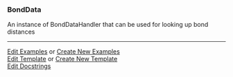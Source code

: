 ### <a id="McUtils.Data.BondData.BondData">BondData</a>
An instance of BondDataHandler that can be used for looking up bond distances



___

[Edit Examples](https://github.com/McCoyGroup/McUtils/edit/edit/ci/examples/ci/docs/McUtils/Data/BondData/BondData.md) or 
[Create New Examples](https://github.com/McCoyGroup/McUtils/new/edit/?filename=ci/examples/ci/docs/McUtils/Data/BondData/BondData.md) <br/>
[Edit Template](https://github.com/McCoyGroup/McUtils/edit/edit/ci/docs/ci/docs/McUtils/Data/BondData/BondData.md) or 
[Create New Template](https://github.com/McCoyGroup/McUtils/new/edit/?filename=ci/docs/templates/ci/docs/McUtils/Data/BondData/BondData.md) <br/>
[Edit Docstrings](https://github.com/McCoyGroup/McUtils/edit/edit/McUtils/Data/BondData/BondData/__init__.py?message=Update%20Docs)